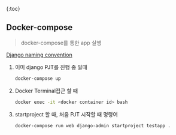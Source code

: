 {:toc}

## Docker-compose
> docker-compose를 통한 app 실행

[Django naming convention](https://stackoverflow.com/questions/3098681/is-there-a-naming-convention-for-django-apps)

1. 이미 django PJT를 진행 중 일때
    ```bash
    docker-compose up
    ```

2. Docker Terminal접근 할 때
    ```bash
    docker exec -it <docker container id> bash
    ```

3. startproject 할 때, 처음 PJT 시작할 때 명령어
    ```bash
    docker-compose run web django-admin startproject testapp .
    ```
